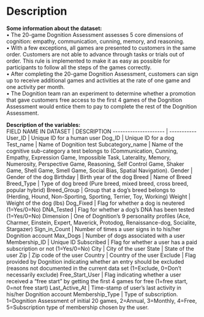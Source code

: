 # Description

**Some information about the dataset:**  
• The 20-game Dognition Assessment assesses 5 core dimensions of cognition:
empathy, communication, cunning, memory, and reasoning.  
• With a few exceptions, all games are presented to customers in the same order.
Customers are not able to advance through tasks or trials out of order. This rule is
implemented to make it as easy as possible for participants to follow all the steps of
the games correctly.  
• After completing the 20-game Dognition Assessment, customers can sign up to
receive additional games and activities at the rate of one game and one activity per
month.  
• The Dognition team ran an experiment to determine whether a promotion that gave
customers free access to the first 4 games of the Dognition Assessment would entice
them to pay to complete the rest of the Dognition Assessment.
  
**Description of the variables:**  
FIELD NAME IN DATASET | DESCRIPTION
--------------------- | -----------
User_ID | Unique ID for a human user
Dog_ID | Unique ID for a dog
Test_name | Name of Dognition test
Subcategory_name | Name of the cognitive sub-category a test belongs to (Communication, Cunning, Empathy, Expression Game, Impossible Task, Laterality, Memory, Numerosity, Perspective Game, Reasoning, Self Control Game, Shaker Game, Shell Game, Smell Game, Social Bias, Spatial Navigation).
Gender | Gender of the dog
Birthday | Birth year of the dog
Breed | Name of Breed
Breed_Type | Type of dog breed (Pure breed, mixed breed, cross breed, popular hybrid)
Breed_Group | Group that a dog’s breed belongs to (Herding, Hound, Non-Sporting, Sporting, Terrier, Toy, Working)
Weight | Weight of the dog (lbs)
Dog_Fixed | Flag for whether a dog is neutered (1=Yes/0=No)
DNA_Tested | Flag for whether a dog’s DNA has been tested (1=Yes/0=No)
Dimension | One of Dognition’s 9 personality profiles (Ace, Charmer, Einstein, Expert, Maverick, Protodog, Renaissance-dog, Socialite, Stargazer)
Sign_in_Count | Number of times a user signs in to his/her Dognition account
Max_Dogs | Number of dogs associated with a user
Membership_ID | Unique ID
Subscribed | Flag for whether a user has a paid subscription or not (1=Yes/0=No)
City | City of the user
State | State of the user
Zip | Zip code of the user
Country | Country of the user
Exclude | Flag provided by Dognition indicating whether an entry should be excluded (reasons not documented in the current data set (1=Exclude, 0=Don’t necessarily exclude)
Free_Start_User | Flag indicating whether a user received a “free start” by getting the first 4 games for free (1=free start, 0=not free start)
Last_Active_At | Time-stamp of user’s last activity in his/her Dognition account
Membership_Type | Type of subscription. 1=Dognition Assessment of initial 20 games, 2=Annual, 3=Monthly, 4=Free, 5=Subscription type of membership chosen by the user.
